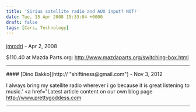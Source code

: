 ```yaml
---
title: 'Sirius satellite radio and AUX input? NOT!'
date: Tue, 15 Apr 2008 15:33:04 +0000
draft: false
tags: [Cars, Technology]
---
```



#### 
[jmrodri](http://zeusville.wordpress.com/ "jmrodri@gmail.com") - <time datetime="2008-04-15 12:08:11">Apr 2, 2008</time>

$110.40 at Mazda Parts.org: http://www.mazdaparts.org/switching-box.html
<hr />
#### 
[Dino Bakko](http:// "shiftiness@gmail.com") - <time datetime="2012-11-21 11:23:24">Nov 3, 2012</time>

I always bring my satellite radio wherever i go because it is great listening to music.' <a href="Latest article content on our own blog page http://www.prettygoddess.com
<hr />
